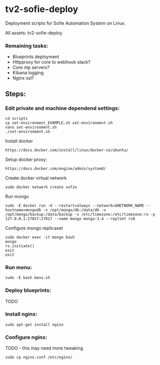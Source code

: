 # tv2-sofie-deploy
Deployment scripts for Sofie Automation System on Linux.


All assets: tv2-sofie-deploy
### Remaining tasks:
- Blueprints deployment
- Httpproxy for core to webhook slack?
- Core ntp servers?
- Kibana logging
- Nginx ssl?

    
## Steps:

### Edit private and machine dependend settings:
```
cd scripts
cp set-environment_EXAMPLE.sh set-environment.sh
nano set-environment.sh
./set-environment.sh
```
Install docker
```
https://docs.docker.com/install/linux/docker-ce/ubuntu/
```
Setup docker proxy:
```
https://docs.docker.com/engine/admin/systemd/ 
```
Create docker virtual network
```
sudo docker network create sofie
```
Run mongo
```
sudo -E docker run -d --restart=always --network=$NETWORK_NAME --hostname=mongodb -v /opt/mongo/db:/data/db -v /opt/mongo/backup:/data/backup -v /etc/timezone:/etc/timezone:ro -p 127.0.0.1:27017:27017 --name mongo mongo:3.4 --replSet rs0
```
Configure mongo replicaset
```
sudo docker exec -it mongo bash
mongo
rs.initiate()
exit
exit
```

### Run menu:
```
sudo -E bash menu.sh
```

### Deploy blueprints:
TODO
### Install nginx:
````
sudo apt-get install nginx
````
### Configure nginx:
TODO - this may need more tweaking
```
sudo cp nginx.conf /etc/nginx/
```
